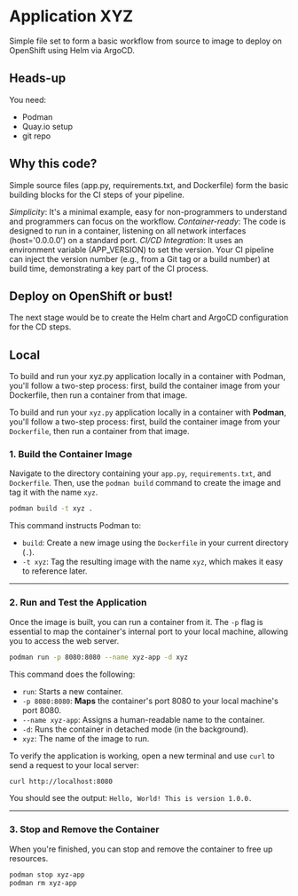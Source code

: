 # Application XYZ

Simple file set to form a basic workflow from source to image to deploy on OpenShift using Helm via ArgoCD.

## Heads-up

You need:
* Podman
* Quay.io setup
* git repo 

## Why this code?

Simple source files (app.py, requirements.txt, and Dockerfile) form the basic building blocks for the CI steps of your pipeline. 

*Simplicity*: It's a minimal example, easy for non-programmers to understand and programmers can focus on the workflow.
*Container-ready*: The code is designed to run in a container, listening on all network interfaces (host='0.0.0.0') on a standard port.
*CI/CD Integration*: It uses an environment variable (APP_VERSION) to set the version. Your CI pipeline can inject the version number (e.g., from a Git tag or a build number) at build time, demonstrating a key part of the CI process.

## Deploy on OpenShift or bust!

The next stage would be to create the Helm chart and ArgoCD configuration for the CD steps.


## Local
To build and run your xyz.py application locally in a container with Podman, you'll follow a two-step process: first, build the container image from your Dockerfile, then run a container from that image.

To build and run your `xyz.py` application locally in a container with **Podman**, you'll follow a two-step process: first, build the container image from your `Dockerfile`, then run a container from that image.

### 1\. Build the Container Image

Navigate to the directory containing your `app.py`, `requirements.txt`, and `Dockerfile`. Then, use the `podman build` command to create the image and tag it with the name `xyz`.

```bash
podman build -t xyz .
```

This command instructs Podman to:

  * `build`: Create a new image using the `Dockerfile` in your current directory (`.`).
  * `-t xyz`: Tag the resulting image with the name `xyz`, which makes it easy to reference later.

-----

### 2\. Run and Test the Application

Once the image is built, you can run a container from it. The `-p` flag is essential to map the container's internal port to your local machine, allowing you to access the web server.

```bash
podman run -p 8080:8080 --name xyz-app -d xyz
```

This command does the following:

  * `run`: Starts a new container.
  * `-p 8080:8080`: **Maps** the container's port 8080 to your local machine's port 8080.
  * `--name xyz-app`: Assigns a human-readable name to the container.
  * `-d`: Runs the container in detached mode (in the background).
  * `xyz`: The name of the image to run.

To verify the application is working, open a new terminal and use `curl` to send a request to your local server:

```bash
curl http://localhost:8080
```

You should see the output: `Hello, World! This is version 1.0.0.`

-----

### 3\. Stop and Remove the Container

When you're finished, you can stop and remove the container to free up resources.

```bash
podman stop xyz-app
podman rm xyz-app
```



